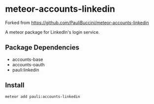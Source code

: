meteor-accounts-linkedin
============================
Forked from https://github.com/PauliBuccini/meteor-accounts-linkedin

A meteor package for LinkedIn's login service.

Package Dependencies
----------------------

* accounts-base
* accounts-oauth
* pauli:linkedin

Install
-----------
```
meteor add pauli:accounts-linkedin
```


